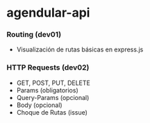 # agendular-api

### Routing (dev01)

* Visualización de rutas básicas en express.js

### HTTP Requests (dev02)

* GET, POST, PUT, DELETE
* Params (obligatorios)
* Query-Params (opcional)
* Body (opcional)
* Choque de Rutas (issue)
